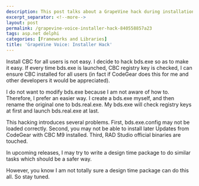 ```yaml
---
description: This post talks about a GrapeVine hack during installation.
excerpt_separator: <!--more-->
layout: post
permalink: /grapevine-voice-installer-hack-840558857a23
tags: asp.net delphi
categories: [Frameworks and Libraries]
title: 'GrapeVine Voice: Installer Hack'
---
```

Install CBC for all users is not easy. I decide to hack bds.exe so as to make it easy. If every time bds.exe is launched, CBC registry key is checked, I can ensure CBC installed for all users (in fact if CodeGear does this for me and other developers it would be appreciated).
<!--more-->

I do not want to modify bds.exe because I am not aware of how to. Therefore, I prefer an easier way. I create a bds.exe myself, and then rename the original one to bds.real.exe. My bds.exe will check registry keys at first and launch bds.real.exe at last.

This hacking introduces several problems. First, bds.exe.config may not be loaded correctly. Second, you may not be able to install later Updates from CodeGear with CBC M9 installed. Third, RAD Studio official binaries are touched.

In upcoming releases, I may try to write a design time package to do similar tasks which should be a safer way.

However, you know I am not totally sure a design time package can do this all. So stay tuned.
